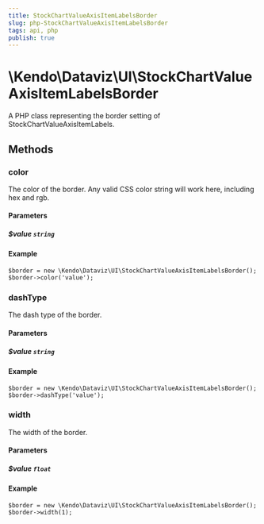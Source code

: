 ```yaml
---
title: StockChartValueAxisItemLabelsBorder
slug: php-StockChartValueAxisItemLabelsBorder
tags: api, php
publish: true
---
```


# \Kendo\Dataviz\UI\StockChartValueAxisItemLabelsBorder

A PHP class representing the border setting of StockChartValueAxisItemLabels.


## Methods

### color
The color of the border. Any valid CSS color string will work here, including
hex and rgb.
#### Parameters

##### $value `string`



#### Example 
    $border = new \Kendo\Dataviz\UI\StockChartValueAxisItemLabelsBorder();
    $border->color('value');

### dashType
The dash type of the border.
#### Parameters

##### $value `string`



#### Example 
    $border = new \Kendo\Dataviz\UI\StockChartValueAxisItemLabelsBorder();
    $border->dashType('value');

### width
The width of the border.
#### Parameters

##### $value `float`



#### Example 
    $border = new \Kendo\Dataviz\UI\StockChartValueAxisItemLabelsBorder();
    $border->width(1);

